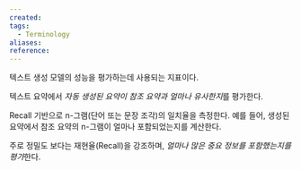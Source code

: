```yaml
---
created: 
tags:
  - Terminology
aliases: 
reference:
---
```

텍스트 생성 모델의 성능을 평가하는데 사용되는 지표이다.

텍스트 요약에서 *자동 생성된 요약이 참조 요약과 얼마나 유사한지*를 평가한다.

Recall 기반으로 n-그램(단어 또는 문장 조각)의 일치율을 측정한다.
예를 들어, 생성된 요약에서 참조 요약의 n-그램이 얼마나 포함되었는지를 계산한다.

주로 정밀도 보다는 재현율(Recall)을 강조하며, *얼마나 많은 중요 정보를 포함했는지를 평가*한다.